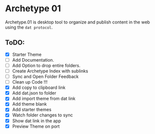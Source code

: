 # Archetype 01

Archetype.01 is desktop tool to organize and publish content in the web using the `dat protocol`.




## ToDO:

- [x] Starter Theme
- [ ] Add Documentation.
- [ ] Add Option to drop entire folders.
- [ ] Create Archetype Index with sublinks
- [ ] Sync and Open Folder Feedback
- [ ] Clean up Code !!!
- [X] Add copy to clipboard link
- [X] Add dat.json to folder
- [X] Add import theme from dat link
- [X] Add theme blank
- [X] Add starter themes
- [X] Watch folder changes to sync
- [X] Show dat link in the app
- [X] Preview Theme on port
